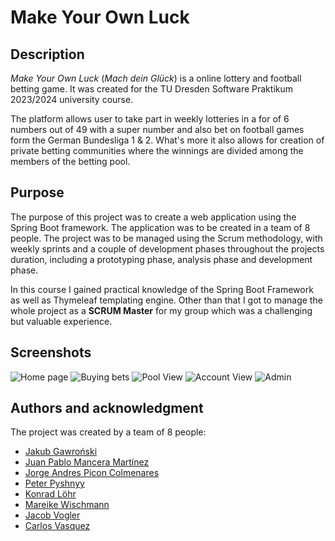 # Make Your Own Luck

## Description
_Make Your Own Luck_ (_Mach dein Glück_) is a online lottery and football betting game. It was created for the TU Dresden Software Praktikum 2023/2024 university course.

The platform allows user to take part in weekly lotteries in a for of 6 numbers out of 49 with a super number and also bet on football games form the German Bundesliga 1 & 2. What's more it also allows for creation of private betting communities where the winnings are divided among the members of the betting pool.

## Purpose
The purpose of this project was to create a web application using the Spring Boot framework. The application was to be created in a team of 8 people. The project was to be managed using the Scrum methodology, with weekly sprints and a couple of development phases throughout the projects duration, including a prototyping phase, analysis phase and development phase.

In this course I gained practical knowledge of the Spring Boot Framework as well as Thymeleaf templating engine. Other than that I got to manage the whole project as a **SCRUM Master** for my group which was a challenging but valuable experience.

## Screenshots
![Home page](./src/main/asciidoc/gui/HomePage.png)
![Buying bets](./src/main/asciidoc/gui/LottoLogged.png)
![Pool View](./src/main/asciidoc/gui/PoolScreen.png)
![Account View](./src/main/asciidoc/gui/Account.png)
![Admin](./src/main/asciidoc/gui/Admin.png)

## Authors and acknowledgment
The project was created by a team of 8 people:
- [Jakub Gawroński](https://github.com/GawronDev)
- [Juan Pablo Mancera Martínez](https://github.com/juanpablomancera)
- [Jorge Andres Picon Colmenares](https://github.com/jorgepiconjr)
- [Peter Pyshnyy](https://github.com/Peter-Pyshnyy)
- [Konrad Löhr](https://github.com/Konr4L)
- [Mareike Wischmann](https://github.com/futzelprutzel)
- [Jacob Vogler](https://github.com/Herr-Kobius)
- [Carlos Vasquez](https://github.com/Chinovm12)
